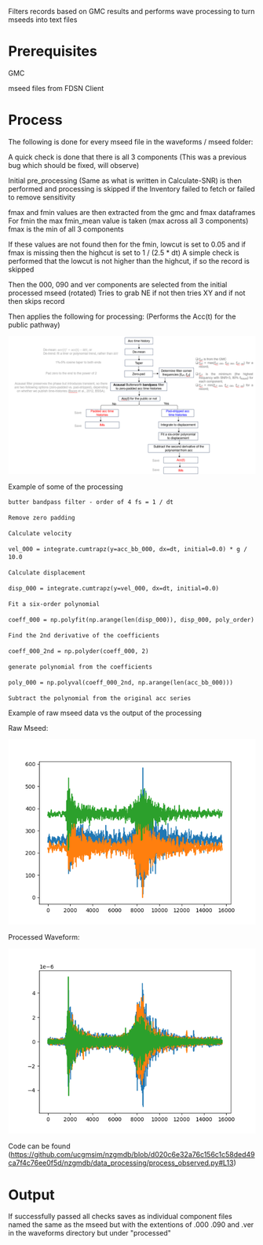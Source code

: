 Filters records based on GMC results and performs wave processing to turn mseeds into text files

# Prerequisites
GMC

mseed files from FDSN Client

# Process

The following is done for every mseed file in the waveforms / mseed folder:

A quick check is done that there is all 3 components (This was a previous bug which should be fixed, will observe)

Initial pre_processing (Same as what is written in Calculate-SNR) is then performed and processing is skipped if the Inventory failed to fetch or failed to remove sensitivity

fmax and fmin values are then extracted from the gmc and fmax dataframes
For fmin the max fmin_mean value is taken (max across all 3 components)
fmax is the min of all 3 components

If these values are not found then for the fmin, lowcut is set to 0.05 and if fmax is missing then the highcut is set to 1 / (2.5 * dt)
A simple check is performed that the lowcut is not higher than the highcut, if so the record is skipped

Then the 000, 090 and ver components are selected from the initial processed mseed (rotated)
Tries to grab NE if not then tries XY and if not then skips record

Then applies the following for processing:
(Performs the Acc(t) for the public pathway)

![](images/processing.png)

Example of some of the processing

    butter bandpass filter - order of 4 fs = 1 / dt

    Remove zero padding

    Calculate velocity 

    vel_000 = integrate.cumtrapz(y=acc_bb_000, dx=dt, initial=0.0) * g / 10.0

    Calculate displacement 

    disp_000 = integrate.cumtrapz(y=vel_000, dx=dt, initial=0.0)

    Fit a six-order polynomial 

    coeff_000 = np.polyfit(np.arange(len(disp_000)), disp_000, poly_order)

    Find the 2nd derivative of the coefficients 

    coeff_000_2nd = np.polyder(coeff_000, 2)

    generate polynomial from the coefficients

    poly_000 = np.polyval(coeff_000_2nd, np.arange(len(acc_bb_000)))

    Subtract the polynomial from the original acc series

Example of raw mseed data vs the output of the processing

Raw Mseed:

![](images/raw.png)

Processed Waveform:

![](images/processed.png)

Code can be found (https://github.com/ucgmsim/nzgmdb/blob/d020c6e32a76c156c1c58ded49ca7f4c76ee0f5d/nzgmdb/data_processing/process_observed.py#L13)


# Output
If successfully passed all checks saves as individual component files named the same as the mseed but with the extentions of .000 .090 and .ver in the waveforms directory but under "processed"
